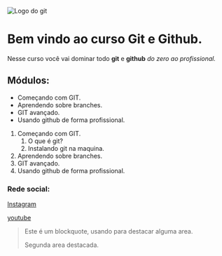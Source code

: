 ![Logo do git](https://miro.medium.com/max/383/1*co_1qORNdM0PI1nvCp7Iig.png)
# Bem vindo ao curso Git e Github.
Nesse curso você vai dominar todo **git** e **github** _do zero ao profissional._

## Módulos:
* Começando com GIT.
* Aprendendo sobre branches.
* GIT avançado.
* Usando github de forma profissional.

1. Começando com GIT.
    1. O que é git?
    2. Instalando git na maquina.
2. Aprendendo sobre branches.
3. GIT avançado.
4. Usando github de forma profissional.

### Rede social:
[Instagram](https://instagram.com/sujeitoprogramador)

[youtube](https://youtube.com/c/sujeitoprogramador)

>Este é um blockquote, usando para destacar alguma area.
>
>Segunda area destacada.